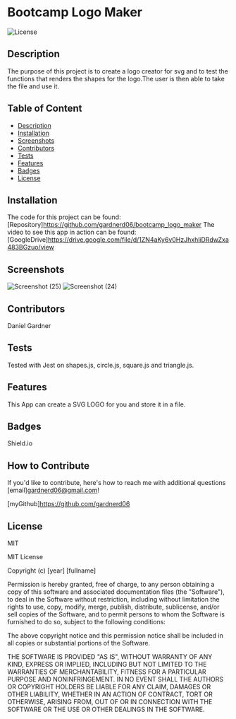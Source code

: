 # Bootcamp Logo Maker

  ![License](https://img.shields.io/badge/License-MIT-orange)

## Description

The purpose of this project is to create a logo creator for svg and to test the functions that renders the shapes for the logo.The user is then able to take the file and use it.

## Table of Content

- [Description](#description)
- [Installation](#installation)
- [Screenshots](#screenshots)
- [Contributors](#contributors)
- [Tests](#tests)
- [Features](#features)
- [Badges](#badges)
- [License](#license)

## Installation

The code for this project can be found: [Repository]<https://github.com/gardnerd06/bootcamp_logo_maker>
The video to see this app in action can be found: [GoogleDrive]<https://drive.google.com/file/d/1ZN4aKy6v0HzJhxhliDRdwZxa483BGzuo/view>

## Screenshots
![Screenshot (25)](https://user-images.githubusercontent.com/115792714/217450880-46f2ad28-0433-444f-a221-02248eaf8092.png)
![Screenshot (24)](https://user-images.githubusercontent.com/115792714/217450888-28733abe-55e3-48e9-9bc3-c0c57e91c76b.png)

## Contributors

Daniel Gardner

## Tests

Tested with Jest on shapes.js, circle.js, square.js and triangle.js.

## Features

This App can create a SVG LOGO for you and store it in a file.

## Badges

Shield.io

## How to Contribute

If you'd like to contribute, here's how to reach me with additional questions [email]<gardnerd06@gmail.com>!

[myGithub]<https://github.com/gardnerd06>

## License

MIT

MIT License

Copyright (c) [year] [fullname]

Permission is hereby granted, free of charge, to any person obtaining a copy
of this software and associated documentation files (the "Software"), to deal
in the Software without restriction, including without limitation the rights
to use, copy, modify, merge, publish, distribute, sublicense, and/or sell
copies of the Software, and to permit persons to whom the Software is
furnished to do so, subject to the following conditions:

The above copyright notice and this permission notice shall be included in all
copies or substantial portions of the Software.

THE SOFTWARE IS PROVIDED "AS IS", WITHOUT WARRANTY OF ANY KIND, EXPRESS OR
IMPLIED, INCLUDING BUT NOT LIMITED TO THE WARRANTIES OF MERCHANTABILITY,
FITNESS FOR A PARTICULAR PURPOSE AND NONINFRINGEMENT. IN NO EVENT SHALL THE
AUTHORS OR COPYRIGHT HOLDERS BE LIABLE FOR ANY CLAIM, DAMAGES OR OTHER
LIABILITY, WHETHER IN AN ACTION OF CONTRACT, TORT OR OTHERWISE, ARISING FROM,
OUT OF OR IN CONNECTION WITH THE SOFTWARE OR THE USE OR OTHER DEALINGS IN THE
SOFTWARE.
